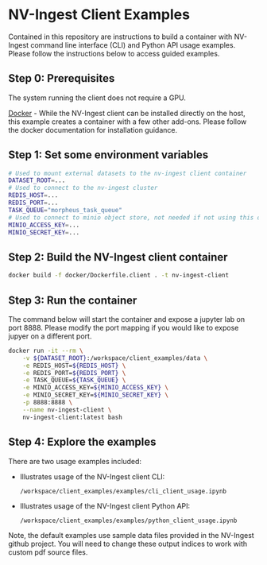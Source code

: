 # NV-Ingest Client Examples

Contained in this repository are instructions to build a container with NV-Ingest command line 
interface (CLI) and Python API usage examples. Please follow the instructions below 
to access guided examples.

## Step 0: Prerequisites
The system running the client does not require a GPU. 

[Docker](https://docs.docker.com/get-started/get-docker/) - While the NV-Ingest client can 
be installed directly on the host, this example creates a container with a few other add-ons.
Please follow the docker documentation for installation guidance.


## Step 1: Set some environment variables

```bash
# Used to mount external datasets to the nv-ingest client container
DATASET_ROOT=...
# Used to connect to the nv-ingest cluster
REDIS_HOST=...
REDIS_PORT=...
TASK_QUEUE="morpheus_task_queue"
# Used to connect to minio object store, not needed if not using this option
MINIO_ACCESS_KEY=...
MINIO_SECRET_KEY=...
```

## Step 2: Build the NV-Ingest client container

```bash
docker build -f docker/Dockerfile.client . -t nv-ingest-client
```

## Step 3: Run the container

The command below will start the container and expose a jupyter lab on port 8888.
Please modify the port mapping if you would like to expose jupyer on a different port.

```bash
docker run -it --rm \
    -v ${DATASET_ROOT}:/workspace/client_examples/data \
    -e REDIS_HOST=${REDIS_HOST} \
    -e REDIS_PORT=${REDIS_PORT} \
    -e TASK_QUEUE=${TASK_QUEUE} \
    -e MINIO_ACCESS_KEY=${MINIO_ACCESS_KEY} \
    -e MINIO_SECRET_KEY=${MINIO_SECRET_KEY} \
    -p 8888:8888 \
    --name nv-ingest-client \
    nv-ingest-client:latest bash
```
    
## Step 4: Explore the examples

There are two usage examples included:

- Illustrates usage of the NV-Ingest client CLI: 

    `/workspace/client_examples/examples/cli_client_usage.ipynb`

- Illustrates usage of the NV-Ingest client Python API:

    `/workspace/client_examples/examples/python_client_usage.ipynb`

Note, the default examples use sample data files provided in the NV-Ingest github project. You will need to change these output indices to work with custom pdf source files.